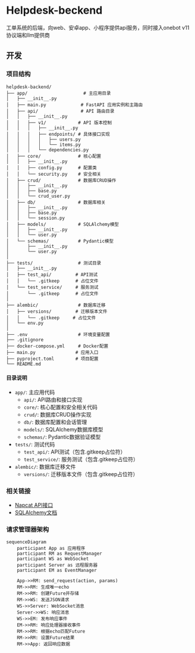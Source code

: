 # Helpdesk-beckend
工单系统的后端，向web、安卓app、小程序提供api服务，同时接入onebot v11协议端和llm提供商

## 开发

### 项目结构
```
helpdesk-backend/
├── app/                     # 主应用目录
│   ├── __init__.py
│   ├── main.py             # FastAPI 应用实例和主路由
│   ├── api/                # API 路由目录
│   │   ├── __init__.py
│   │   ├── v1/            # API 版本控制
│   │   │   ├── __init__.py
│   │   │   ├── endpoints/ # 具体接口实现
│   │   │   │   ├── users.py
│   │   │   │   └── items.py
│   │   │   └── dependencies.py
│   ├── core/              # 核心配置
│   │   ├── __init__.py
│   │   ├── config.py      # 配置类
│   │   └── security.py    # 安全相关
│   ├── crud/              # 数据库CRUD操作
│   │   ├── __init__.py
│   │   ├── base.py
│   │   └── crud_user.py
│   ├── db/                # 数据库相关
│   │   ├── __init__.py
│   │   ├── base.py
│   │   └── session.py
│   ├── models/            # SQLAlchemy模型
│   │   ├── __init__.py
│   │   └── user.py
│   └── schemas/           # Pydantic模型
│       ├── __init__.py
│       └── user.py
│
├── tests/                 # 测试目录
│   ├── __init__.py
│   ├── test_api/         # API测试
│   │   └── .gitkeep      # 占位文件
│   └── test_service/     # 服务测试
│       └── .gitkeep      # 占位文件
│
├── alembic/               # 数据库迁移
│   ├── versions/         # 迁移版本文件
│   │   └── .gitkeep     # 占位文件
│   └── env.py
│
├── .env                   # 环境变量配置
├── .gitignore
├── docker-compose.yml     # Docker配置
├── main.py               # 应用入口
├── pyproject.toml        # 项目配置
└── README.md
```

#### 目录说明
- `app/`: 主应用代码
  - `api/`: API路由和接口实现
  - `core/`: 核心配置和安全相关代码
  - `crud/`: 数据库CRUD操作实现
  - `db/`: 数据库配置和会话管理
  - `models/`: SQLAlchemy数据库模型
  - `schemas/`: Pydantic数据验证模型
- `tests/`: 测试代码
  - `test_api/`: API测试（包含.gitkeep占位符）
  - `test_service/`: 服务测试（包含.gitkeep占位符）
- `alembic/`: 数据库迁移文件
  - `versions/`: 迁移版本文件（包含.gitkeep占位符）

### 相关链接

- [Napcat API接口](https://napcat.apifox.cn)
- [SQLAlchemy文档](https://www.sqlalchemy.org)

### 请求管理器架构
```mermaid
sequenceDiagram
    participant App as 应用程序
    participant RM as RequestManager
    participant WS as WebSocket
    participant Server as 远程服务器
    participant EM as EventManager

    App->>RM: send_request(action, params)
    RM->>RM: 生成唯一echo
    RM->>RM: 创建Future并存储
    RM->>WS: 发送JSON请求
    WS->>Server: WebSocket消息
    Server->>WS: 响应消息
    WS->>EM: 发布响应事件
    EM->>RM: 响应处理器接收事件
    RM->>RM: 根据echo匹配Future
    RM->>RM: 设置Future结果
    RM->>App: 返回响应数据
```